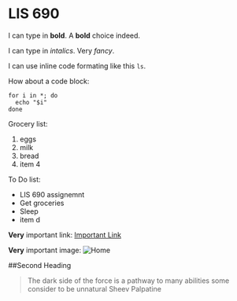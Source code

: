 # LIS 690

I can type in **bold**. A **bold** choice indeed.

I can type in *intalics*. Very *fancy*.

I can use inline code formating like this `ls`.

How about a code block:

```
for i in *; do
  echo "$i"
done
```

Grocery list:
1. eggs
2. milk
3. bread
4. item 4

To Do list:
- LIS 690 assignemnt
- Get groceries
- Sleep
- item d

**Very** important link: [Important Link](https://www.youtube.com/watch?v=xvFZjo5PgG0)

**Very** important image: ![Home](https://github.com/JacJenk54/LIS-690/assets/157763172/1281a8d6-b8c2-4ae9-af52-4ba777cedec1)

##Second Heading

> The dark side of the force is a pathway to many abilities some consider to be unnatural
> Sheev Palpatine
